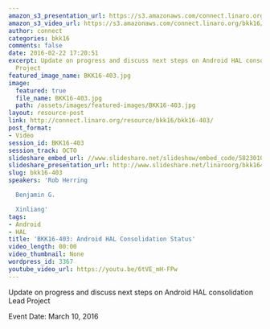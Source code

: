 ```yaml
---
amazon_s3_presentation_url: https://s3.amazonaws.com/connect.linaro.org/bkk16/Presentations/Thursday/BKK16-403.pdf
amazon_s3_video_url: https://s3.amazonaws.com/connect.linaro.org/bkk16/Videos/Thursday/BKK16-403%20Android%20HAL%20Consolidation%20Status.mp4
author: connect
categories: bkk16
comments: false
date: 2016-02-22 17:20:51
excerpt: Update on progress and discuss next steps on Android HAL consolidation Lead
  Project
featured_image_name: BKK16-403.jpg
image:
  featured: true
  file_name: BKK16-403.jpg
  path: /assets/images/featured-images/BKK16-403.jpg
layout: resource-post
link: http://connect.linaro.org/resource/bkk16/bkk16-403/
post_format:
- Video
session_id: BKK16-403
session_track: OCTO
slideshare_embed_url: //www.slideshare.net/slideshow/embed_code/58230104
slideshare_presentation_url: http://www.slideshare.net/linaroorg/bkk16403-android-hal-consolidation-status
slug: bkk16-403
speakers: 'Rob Herring

  Benjamin G.

  Xinliang'
tags:
- Android
- HAL
title: 'BKK16-403: Android HAL Consolidation Status'
video_length: 00:00
video_thumbnail: None
wordpress_id: 3367
youtube_video_url: https://youtu.be/6tVE_mH-FPw
---
```


Update on progress and discuss next steps on Android HAL consolidation Lead Project

Event Date: March 10, 2016